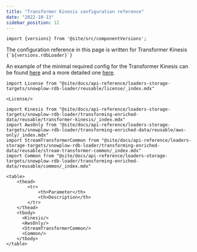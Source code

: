 ```yaml
---
title: "Transformer Kinesis configuration reference"
date: "2022-10-13"
sidebar_position: 12
---
```


```mdx-code-block
import {versions} from '@site/src/componentVersions';
```

<p>The configuration reference in this page is written for Transformer Kinesis <code>{`${versions.rdbLoader}`}</code></p>

An example of the minimal required config for the Transformer Kinesis can be found [here](https://github.com/snowplow/snowplow-rdb-loader/tree/master/config/transformer/aws/transformer.kinesis.config.minimal.hocon) and a more detailed one [here](https://github.com/snowplow/snowplow-rdb-loader/tree/master/config/transformer/aws/transformer.kinesis.config.reference.hocon).

```mdx-code-block
import License from "@site/docs/api-reference/loaders-storage-targets/snowplow-rdb-loader/reusable/license/_index.mdx"

<License/>
```

```mdx-code-block
import Kinesis from "@site/docs/api-reference/loaders-storage-targets/snowplow-rdb-loader/transforming-enriched-data/reusable/transformer-kinesis/_index.mdx"
import AwsOnly from "@site/docs/api-reference/loaders-storage-targets/snowplow-rdb-loader/transforming-enriched-data/reusable/aws-only/_index.mdx"
import StreamTransformerCommon from "@site/docs/api-reference/loaders-storage-targets/snowplow-rdb-loader/transforming-enriched-data/reusable/stream-transformer-common/_index.mdx"
import Common from "@site/docs/api-reference/loaders-storage-targets/snowplow-rdb-loader/transforming-enriched-data/reusable/common/_index.mdx"

<table>
    <thead>
        <tr>
            <th>Parameter</th>
            <th>Description</th>
        </tr>
    </thead>
    <tbody>
      <Kinesis/>
      <AwsOnly/>
      <StreamTransformerCommon/>
      <Common/>
    </tbody>
</table>
```
